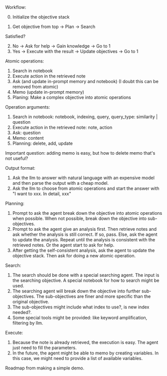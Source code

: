 Workflow:

0. Initialize the objective stack

1. Get objective from top -> Plan -> Search

Satisfied?

2. No -> Ask for help -> Gain knowledge -> Go to 1
3. Yes -> Execute with the result -> Update objectives -> Go to 1

Atomic operations:

1. Search in notebook
2. Execute action in the retrieved note
3. Ask (and update in-prompt memory and notebook) (I doubt this can be removed from atomic)
4. Memo (update in-prompt memory)
5. Planing: Make a complex objective into atomic operations

Operation arguments:

1. Search in notebook: notebook, indexing, query, query_type: similarity | question
2. Execute action in the retrieved note: note, action
3. Ask: question
4. Memo: content
5. Planning: delete, add, update

Important question: adding memo is easy, but how to delete memo that's not useful?

Output format:

1. Ask the llm to answer with natural language with an expensive model and then parse the output with a cheap model.
2. Ask the llm to choose from atomic operations and start the answer with "I want to xxx. In detail, xxx"

Planning:

1. Prompt to ask the agent break down the objective into atomic operations when possible. When not possible, break down
   the objective into sub-objectives.
2. Prompt to ask the agent give an analysis first. Then retrieve notes and ask whether the analysis is still correct. If
   so, pass. Else, ask the agent to update the analysis. Repeat until the analysis is consistent with the retrieved
   notes. Or the agent start to ask for help.
3. After getting the self-consistent analysis, ask the agent to update the objective stack. Then ask for doing a new
   atomic operation.

Search:

1. The search should be done with a special searching agent. The input is the searching objective. A special notebook
   for how to search might be used.
2. The searching agent will break down the objective into further sub-objectives. The sub-objectives are finer and more
   specific than the original objective.
3. The sub-objectives might include what index to use?, is new index needed?.
4. Some special tools might be provided: like keyword amplification, filtering by llm.

Execute:

1. Because the note is already retrieved, the execution is easy. The agent just need to fill the parameters.
2. In the future, the agent might be able to memo by creating variables. In this case, we might need to provide a list
   of available variables.

Roadmap from making a simple demo.
